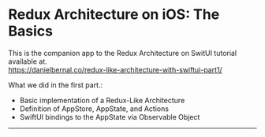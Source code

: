 # Redux Architecture on iOS: The Basics

This is the companion app to the Redux Architecture on SwitUI tutorial available at.  
https://danielbernal.co/redux-like-architecture-with-swiftui-part1/

What we did in the first part.:

- Basic implementation of a Redux-Like Architecture
- Definition of AppStore, AppState, and Actions
- SwiftUI bindings to the AppState via Observable Object

---

 
